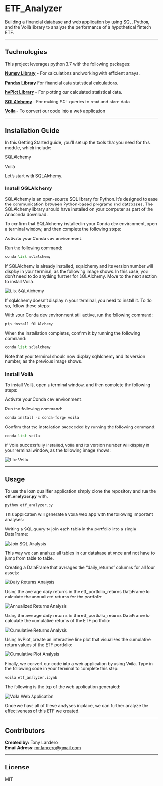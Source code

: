 # ETF_Analyzer
Building a financial database and web application by using SQL, Python, and the Voilà library to analyze the performance of a hypothetical fintech ETF.

---

## Technologies

This project leverages python 3.7 with the following packages:

**[Numpy Library](https://numpy.org/)** - For calculations and working with efficient arrays.<br>

**[Pandas Library](https://pandas.pydata.org/)** For financial data statistical calculations.<br>

**[hvPlot Library](https://hvplot.holoviz.org/)** - For plotting our calculated statistical data.<br>

**[SQLAlchemy](https://docs.sqlalchemy.org/en/14/)** - For making SQL queries to read and store data.<br>

**[Voila](https://voila.readthedocs.io/en/stable/index.html)** - To convert our code into a web application

---

## Installation Guide

In this Getting Started guide, you’ll set up the tools that you need for this module, which include:

SQLAlchemy

Voilà

Let’s start with SQLAlchemy.

### <span color='blue'>Install SQLAlchemy</span>

SQLAlchemy is an open-source SQL library for Python. It’s designed to ease the communication between Python-based programs and databases. The SQLAlchemy library should have installed on your computer as part of the Anaconda download.

To confirm that SQLAlchemy installed in your Conda dev environment, open a terminal window, and then complete the following steps:

Activate your Conda dev environment.

Run the following command:

```python
conda list sqlalchemy
```

If SQLAlchemy is already installed, sqlalchemy and its version number will display in your terminal, as the following image shows. In this case, you don’t need to do anything further for SQLAlchemy. Move to the next section to install Voilà.

![List SQLAlchemy](list_sqlalchemy.png)

If sqlalchemy doesn’t display in your terminal, you need to install it. To do so, follow these steps:

With your Conda dev environment still active, run the following command:

```python
pip install SQLAlchemy
```

When the installation completes, confirm it by running the following command:

```python
conda list sqlalchemy
```

Note that your terminal should now display sqlalchemy and its version number, as the previous image shows.

### <span color='blue'>Install Voilà</span>

To install Voilà, open a terminal window, and then complete the following steps:

Activate your Conda dev environment.

Run the following command:

```python
conda install -c conda-forge voila
```

Confirm that the installation succeeded by running the following command:

```python
conda list voila
```

If Voilà successfully installed, voila and its version number will display in your terminal window, as the following image shows:

![List Voila](list_voila.png)

---

## Usage

To use the loan qualifier application simply clone the repository and run the **etf_analyzer.py** with:

```python
python etf_analyzer.py
```

This application will generate a voila web app with the following important analyses:

Writing a SQL query to join each table in the portfolio into a single DataFrame:

![Join SQL Analysis](join_sql_analysis.png)

This way we can analyze all tables in our database at once and not have to jump from table to table.

Creating a DataFrame that averages the “daily_returns” columns for all four assets:

![Daily Returns Analysis](daily_returns_analysis.png)

Using the average daily returns in the etf_portfolio_returns DataFrame to calculate the annualized returns for the portfolio:

![Annualized Returns Analysis](annualized_returns_analysis.png)

Using the average daily returns in the etf_portfolio_returns DataFrame to calculate the cumulative returns of the ETF portfolio:

![Cumulative Returns Analysis](cumulative_returns_analysis.png)

Using hvPlot, create an interactive line plot that visualizes the cumulative return values of the ETF portfolio:

![Cumulative Plot Analysis](cumulative_plot_analysis.png)

Finally, we convert our code into a web application by using Voila. Type in the following code in your terminal to complete this step:

```python
voila etf_analyzer.ipynb
```

The following is the top of the web application generated:

![Voila Web Application](voila_page_one.png)

Once we have all of these analyses in place, we can further analyze the effectiveness of this ETF we created.

---

## Contributors

**Created by:** Tony Landero<br>
**Email Adress:** mr.landero@gmail.com

---

## License

MIT
